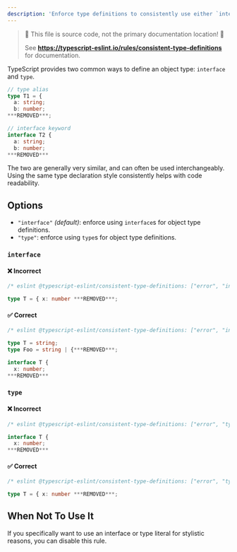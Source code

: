 ```yaml
---
description: 'Enforce type definitions to consistently use either `interface` or `type`.'
---
```


> 🛑 This file is source code, not the primary documentation location! 🛑
>
> See **https://typescript-eslint.io/rules/consistent-type-definitions** for documentation.

TypeScript provides two common ways to define an object type: `interface` and `type`.

```ts
// type alias
type T1 = {
  a: string;
  b: number;
***REMOVED***;

// interface keyword
interface T2 {
  a: string;
  b: number;
***REMOVED***
```

The two are generally very similar, and can often be used interchangeably.
Using the same type declaration style consistently helps with code readability.

## Options

- `"interface"` _(default)_: enforce using `interface`s for object type definitions.
- `"type"`: enforce using `type`s for object type definitions.

### `interface`

<!--tabs-->

#### ❌ Incorrect

```ts
/* eslint @typescript-eslint/consistent-type-definitions: ["error", "interface"] */

type T = { x: number ***REMOVED***;
```

#### ✅ Correct

```ts
/* eslint @typescript-eslint/consistent-type-definitions: ["error", "interface"] */

type T = string;
type Foo = string | {***REMOVED***;

interface T {
  x: number;
***REMOVED***
```

### `type`

<!--tabs-->

#### ❌ Incorrect

```ts
/* eslint @typescript-eslint/consistent-type-definitions: ["error", "type"] */

interface T {
  x: number;
***REMOVED***
```

#### ✅ Correct

```ts
/* eslint @typescript-eslint/consistent-type-definitions: ["error", "type"] */

type T = { x: number ***REMOVED***;
```

## When Not To Use It

If you specifically want to use an interface or type literal for stylistic reasons, you can disable this rule.
